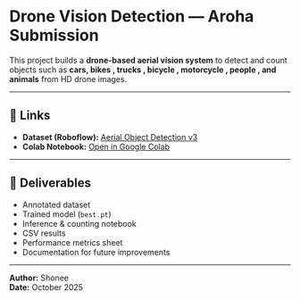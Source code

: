 # Drone Vision Detection — Aroha Submission

This project builds a **drone-based aerial vision system** to detect and count objects such as **cars, bikes , trucks , bicycle , motorcycle , people , and animals** from HD drone images.

---

## 🔗 Links
- **Dataset (Roboflow):** [Aerial Object Detection v3](https://app.roboflow.com/shone/aerial-qjpyp-hs4x5/3)  
- **Colab Notebook:** [Open in Google Colab](https://colab.research.google.com/drive/14125-qLPRTQSyCQy6r6Xws5PMnvey64B?usp=sharing) 
---

## 🧩 Deliverables
- Annotated dataset  
- Trained model (`best.pt`)  
- Inference & counting notebook  
- CSV results  
- Performance metrics sheet  
- Documentation for future improvements  

---

**Author:** Shonee  
**Date:** October 2025




